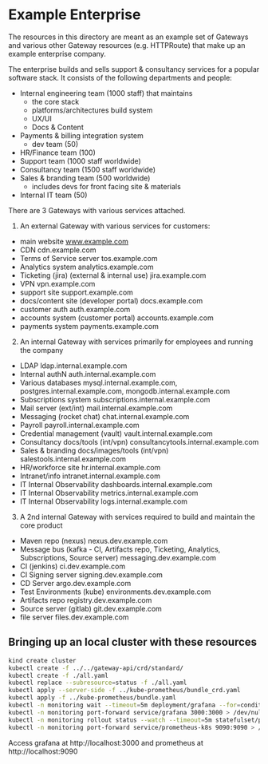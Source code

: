 # Example Enterprise

The resources in this directory are meant as an example set of Gateways and various
other Gateway resources (e.g. HTTPRoute) that make up an example enterprise
company.

The enterprise builds and sells support & consultancy services for a popular
software stack. It consists of the following departments and people:

- Internal engineering team (1000 staff) that maintains
  - the core stack
  - platforms/architectures build system
  - UX/UI
  - Docs & Content
- Payments & billing integration system
  - dev team (50)
- HR/Finance team (100)
- Support team (1000 staff worldwide)
- Consultancy team (1500 staff worldwide)
- Sales & branding team (500 worldwide)
  - includes devs for front facing site & materials
- Internal IT team (50)

There are 3 Gateways with various services attached.

1. An external Gateway with various services for customers:

- main website www.example.com
- CDN cdn.example.com
- Terms of Service server tos.example.com
- Analytics system analytics.example.com
- Ticketing (jira) (external & internal use) jira.example.com
- VPN vpn.example.com
- support site support.example.com
- docs/content site (developer portal) docs.example.com
- customer auth auth.example.com
- accounts system (customer portal) accounts.example.com
- payments system payments.example.com

2. An internal Gateway with services primarily for employees and running the company

- LDAP ldap.internal.example.com
- Internal authN auth.internal.example.com
- Various databases mysql.internal.example.com, postgres.internal.example.com, mongodb.internal.example.com
- Subscriptions system subscriptions.internal.example.com
- Mail server (ext/int) mail.internal.example.com
- Messaging (rocket chat) chat.internal.example.com
- Payroll payroll.internal.example.com
- Credential management (vault) vault.internal.example.com
- Consultancy docs/tools (int/vpn) consultancytools.internal.example.com
- Sales & branding docs/images/tools (int/vpn) salestools.internal.example.com
- HR/workforce site hr.internal.example.com
- Intranet/info intranet.internal.example.com
- IT Internal Observability dashboards.internal.example.com
- IT Internal Observability metrics.internal.example.com
- IT Internal Observability logs.internal.example.com

3. A 2nd internal Gateway with services required to build and maintain the core product

- Maven repo (nexus) nexus.dev.example.com
- Message bus (kafka - CI, Artifacts repo, Ticketing, Analytics, Subscriptions, Source server) messaging.dev.example.com
- CI (jenkins) ci.dev.example.com
- CI Signing server signing.dev.example.com
- CD Server argo.dev.example.com
- Test Environments (kube) environments.dev.example.com
- Artifacts repo registry.dev.example.com
- Source server (gitlab) git.dev.example.com
- file server files.dev.example.com

## Bringing up an local cluster with these resources

```bash
kind create cluster
kubectl create -f ../../gateway-api/crd/standard/
kubectl create -f ./all.yaml
kubectl replace --subresource=status -f ./all.yaml
kubectl apply --server-side -f ../kube-prometheus/bundle_crd.yaml
kubectl apply -f ../kube-prometheus/bundle.yaml
kubectl -n monitoring wait --timeout=5m deployment/grafana --for=condition=Available
kubectl -n monitoring port-forward service/grafana 3000:3000 > /dev/null &
kubectl -n monitoring rollout status --watch --timeout=5m statefulset/prometheus-k8s
kubectl -n monitoring port-forward service/prometheus-k8s 9090:9090 > /dev/null &
```

Access grafana at http://localhost:3000 and prometheus at http://localhost:9090
